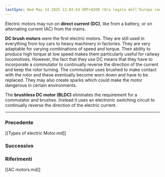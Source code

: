 ```yaml
---
lastSync: Wed May 14 2025 12:03:54 GMT+0200 (Ora legale dell’Europa centrale)
---
```

Electric motors may run on **direct current (DC)**, like from a battery, or on alternating current (AC) from the mains.

**DC brush motors** were the first electric motors. They are still used in everything from toy cars to heavy machinery in factories. They are very adaptable for varying combinations of speed and torque. Their ability to produce high torque at low speed makes them particularly useful for railway locomotives. However, the fact that they use DC means that they have to incorporate a commutator to continually reverse the direction of the current and keep the rotor turning. The commutator uses brushed to make contact with the rotor and these eventually become worn down and have to be replaced. They may also create sparks which could make the motor dangerous in certain environments.

The **brushless DC motor (BLDC)** eliminates the requirement for a commutator and brushes. Instead it uses an electronic switching circuit to continually reverse the direction of the electric current.


---
### Precedente
[[Types of electric Motor.md]]

### Successivo


### Riferimenti
[[AC motors.md]]